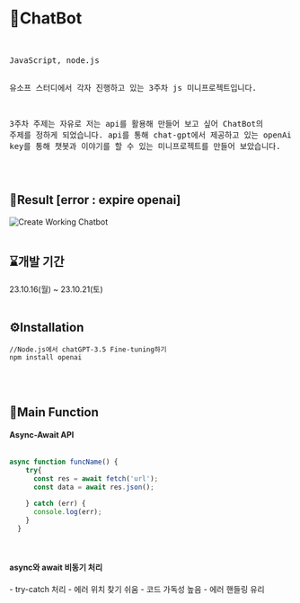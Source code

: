 # 🤖ChatBot
<br>
<pre>JavaScript, node.js

유소프 스터디에서 각자 진행하고 있는 3주차 js 미니프로젝트입니다.

3주차 주제는 자유로 저는 api를 활용해 만들어 보고 싶어 ChatBot의 주제를 정하게 되었습니다. 
api를 통해 chat-gpt에서 제공하고 있는 openAi key를 통해 챗봇과 이야기를 할 수 있는 미니프로젝트를 만들어 보았습니다. 
</pre>
<br>

## 🚨Result [error : expire openai]
![Create Working Chatbot](https://github.com/SOFTNY/chatBot_Proj3/assets/111892963/fe8351fe-b626-43de-b13e-715e7ac9a8b1)
<br>
<br>

## ⌛개발 기간
23.10.16(월) ~ 23.10.21(토)
<br>
<br>

## ⚙️Installation
```
//Node.js에서 chatGPT-3.5 Fine-tuning하기
npm install openai
```
<br>
<br>

## 📌Main Function
#### Async-Await API
```javascript

async function funcName() {
    try{
      const res = await fetch('url');
      const data = await res.json();
      
    } catch (err) {
      console.log(err);
    }
  }
```
<br>


<h4>async와 await 비동기 처리</h4>
- try-catch 처리
- 에러 위치 찾기 쉬움 
- 코드 가독성 높음
- 에러 핸들링 유리








